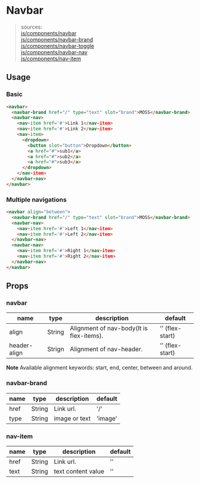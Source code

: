 # Navbar
> sources:  
[js/components/navbar](../src/js/components/navbar.vue)  
[js/components/navbar-brand](../src/js/components/navbar-brand.vue)  
[js/components/navbar-toggle](../src/js/components/navbar-toggle.vue)  
[js/components/navbar-nav](../src/js/components/navbar-nav.vue)  
[js/components/nav-item](../src/js/components/nav-item.vue)

## Usage
### Basic
```html
<navbar>
  <navbar-brand href="/" type="text" slot="brand">MOSS</navbar-brand>
  <navbar-nav>
    <nav-item href='#'>Link 1</nav-item>
    <nav-item href='#'>Link 2</nav-item>
    <nav-item>
      <dropdown>
        <button slot="button">Dropdown</button>
        <a href="#">sub1</a>
        <a href="#">sub2</a>
        <a href="#">sub3</a>
      </dropdown>
    </nav-item>
  </navbar-nav>
</navbar>
```

### Multiple navigations
```html
<navbar align="between">
  <navbar-brand href="/" type="text" slot="brand">MOSS</navbar-brand>
  <navbar-nav>
    <nav-item href='#'>Left 1</nav-item>
    <nav-item href='#'>Left 2</nav-item>
  </navbar-nav>
  <navbar-nav>
    <nav-item href='#'>Right 1</nav-item>
    <nav-item href='#'>Right 2</nav-item>
  </navbar-nav>
</navbar>
```

## Props
### navbar
| name | type | description | default |
| ---- | ---- | ----------- | ------- |
| align | String | Alignment of nav-body(It is flex-items). | '' (flex-start) |
| header-align | Strign | Alignment of nav-header. | '' (flex-start) |

**Note** Available alignment keywords: start, end, center, between and around.

### navbar-brand
| name | type | description | default |
| ---- | ---- | ----------- | ------- |
| href | String | Link url. | '/' |
| type | String | image or text | 'image' |

### nav-item
| name | type | description | default |
| ---- | ---- | ----------- | ------- |
| href | String | Link url. | '' |
| text | String | text content value | '' |

